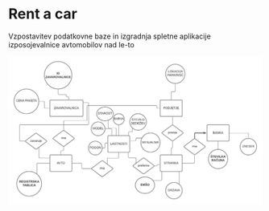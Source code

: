 # Rent a car
Vzpostavitev podatkovne baze in izgradnja spletne aplikacije izposojevalnice avtomobilov nad le-to

![ER diagram](ER_diagram.jpeg)
